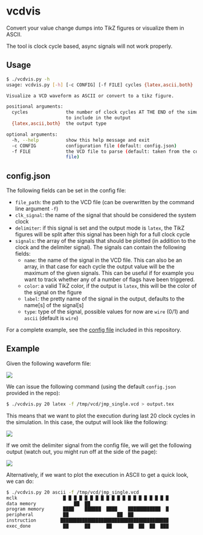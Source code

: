 # vcdvis

Convert your value change dumps into TikZ figures or visualize them in ASCII.

The tool is clock cycle based, async signals will not work properly.

## Usage

```bash
$ ./vcdvis.py -h
usage: vcdvis.py [-h] [-c CONFIG] [-f FILE] cycles {latex,ascii,both}

Visualize a VCD waveform as ASCII or convert to a tikz figure.

positional arguments:
  cycles              the number of clock cycles AT THE END of the simulation
                      to include in the output
  {latex,ascii,both}  the output type

optional arguments:
  -h, --help          show this help message and exit
  -c CONFIG           configuration file (default: config.json)
  -f FILE             the VCD file to parse (default: taken from the config
                      file)
```

## config.json

The following fields can be set in the config file:

- `file_path`: the path to the VCD file (can be overwritten by the command line argument `-f`)
- `clk_signal`: the name of the signal that should be considered the system clock
- `delimiter`: if this signal is set and the output mode is `latex`, the TikZ figures will be split after this signal has been high for a full clock cycle
- `signals`: the array of the signals that should be plotted (in addition to the clock and the delimiter signal). The signals can contain the following fields:
    + `name`: the name of the signal in the VCD file. This can also be an array, in that case for each cycle the output value will be the maximum of the given signals. This can be useful if for example you want to track whether any of a number of flags have been triggered.
    + `color`: a valid TikZ color, if the output is `latex`, this will be the color of the signal on the figure
    + `label`: the pretty name of the signal in the output, defaults to the name[s] of the signal[s]
    + `type`: type of the signal, possible values for now are `wire` (0/1) and `ascii` (default is `wire`)

For a complete example, see the [config file](config.json) included in this repository.

## Example

Given the following waveform file:

![](https://i.imgur.com/qEUzd5q.png)

We can issue the following command (using the default `config.json` provided in the repo):

```bash
$ ./vcdvis.py 20 latex -f /tmp/vcd/jmp_single.vcd > output.tex
```

This means that we want to plot the execution during last 20 clock cycles in the simulation.
In this case, the output will look like the following:

![](https://i.imgur.com/8tz2juR.png)

If we omit the delimiter signal from the config file, we will get the following output (watch out, you might run off at the side of the page):

![](https://i.imgur.com/V82va9C.png)

Alternatively, if we want to plot the execution in ASCII to get a quick look, we can do:

```bash
$ ./vcdvis.py 20 ascii -f /tmp/vcd/jmp_single.vcd
mclk                 █ █ █ █ █ █ █ █ █ █ █ █ █ █ █ █ █ █ █ █
data memory              ██  ██
program memory       ████    ██████  ████    ████████████  █
peripheral           ██                  ██  ██
instruction         ████████████████████████████████████████
exec_done            ██      ██      ██      ██  ██  ██  ███
```
